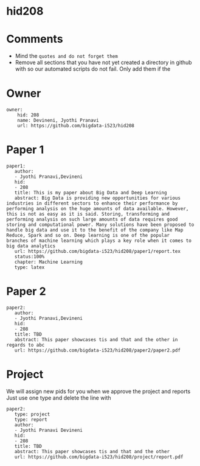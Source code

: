 # hid208
# Comments

* Mind the ```quotes and do not forget them```
* Remove all sections that you have not yet created a directory in github with so our automated scripts do not fail. Only add them if the 

# Owner

```
owner:
    hid: 208
    name: Devineni, Jyothi Pranavi
    url: https://github.com/bigdata-i523/hid208
```

# Paper 1

```
paper1:
   author: 
   - Jyothi Pranavi,Devineni
   hid:
   - 208
   title: This is my paper about Big Data and Deep Learning
   abstract: Big Data is providing new opportunities for various industries in different sectors to enhance their performance by            performing analysis on the huge amounts of data available. However, this is not as easy as it is said. Storing, transforming and        performing analysis on such large amounts of data requires good storing and computational power. Many solutions have been proposed to    handle big data and use it to the benefit of the company like Map Reduce, Spark and so on. Deep learning is one of the popular          branches of machine learning which plays a key role when it comes to big data analytics
   url: https://github.com/bigdata-i523/hid208/paper1/report.tex
   status:100%
   chapter: Machine Learning
   type: latex
```
   
# Paper 2

```
paper2:
   author: 
   - Jyothi Pranavi,Devineni
   hid:
   - 208
   title: TBD
   abstract: This paper showcases tis and that and the other in regards to abc
   url: https://github.com/bigdata-i523/hid208/paper2/paper2.pdf   
```

# Project 

We will assign new pids for you when we approve the project and reports   
Just use one type and delete the line with 

```
paper2:
   type: project
   type: report
   author: 
   - Jyothi Pranavi Devineni
   hid:
   - 208
   title: TBD
   abstract: This paper showcases tis and that and the other 
   url: https://github.com/bigdata-i523/hid208/project/report.pdf
```
   
